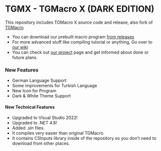 # TGMX - TGMacro X (DARK EDITION)

This repository includes TGMacro X source code and release, also fork of [TGMacro](https://github.com/trksyln/TGMacro)

* You can download our prebuilt macro program [from releases](https://github.com/WH0LEWHALE/TGMacro-X/releases)
* For more advanced stuff like compiling tutorial or anything, Go over to [our wiki](https://github.com/WH0LEWHALE/TGMacro-X/wiki)
* You can check out [our project](https://github.com/users/WH0LEWHALE/projects/5) page and get informed about done or future plans.

### New Features 
- German Language Support
- Some improvements for Turkish Language
- New Icon for Program
- Dark & White Theme Support

#### New Technical Features

- Upgraded to Visual Studio 2022!
- Upgraded to .NET 4.8!
- Added .sln files.
- It compiles very easier than original TGMacro.
- It contains CSInputs library inside of the repository so you don't need to download from other places.

